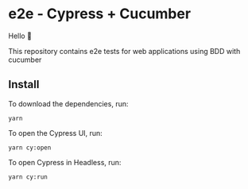 # e2e - Cypress + Cucumber

Hello 👋

This repository contains e2e tests for web applications using BDD with cucumber

## Install

To download the dependencies, run:

```yarn```

To open the Cypress UI, run:

```yarn cy:open```

To open Cypress in Headless, run:

```yarn cy:run```
